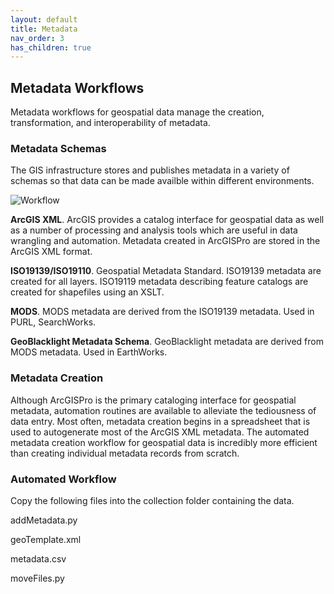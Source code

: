 ```yaml
---
layout: default
title: Metadata
nav_order: 3
has_children: true
---
```

## Metadata Workflows

Metadata workflows for geospatial data manage the creation, transformation, and interoperability of metadata. 

### Metadata Schemas

The GIS infrastructure stores and publishes metadata in a variety of schemas so that data can be made availble within different environments. 

![Workflow](https://github.com/kimdurante/geospatial-data-management/blob/main/images/MDWorkflow.jpg?raw=true)

**ArcGIS XML**. ArcGIS provides a catalog interface for geospatial data as well as a number of processing and analysis tools which are useful in data wrangling and automation. Metadata created in ArcGISPro are stored in the ArcGIS XML format.

**ISO19139/ISO19110**. Geospatial Metadata Standard. ISO19139 metadata are created for all layers. ISO19119 metadata describing feature catalogs are created for shapefiles using an XSLT.

**MODS**. MODS metadata are derived from the ISO19139 metadata. Used in PURL, SearchWorks.

**GeoBlacklight Metadata Schema**. GeoBlacklight metadata are derived from MODS metadata. Used in EarthWorks.


### Metadata Creation

Although ArcGISPro is the primary cataloging interface for geospatial metadata, automation routines are available to alleviate the tediousness of data entry. Most often, metadata creation begins in a spreadsheet that is used to autogenerate most of the ArcGIS XML metadata. The automated metadata creation workflow for geospatial data is incredibly more efficient than creating individual metadata records from scratch. 

### Automated Workflow

Copy the following files into the collection folder containing the data.

addMetadata.py

geoTemplate.xml

metadata.csv

moveFiles.py


